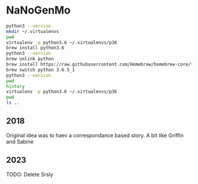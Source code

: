# NaNoGenMo

```bash
python3 --version
mkdir ~/.virtualenvs
pwd
virtualenv -p python3.6 ~/.virtualenvs/p36
brew install python3.6
python3 --version
brew unlink python
brew install https://raw.githubusercontent.com/Homebrew/homebrew-core/f2a764ef944b1080be64bd88dca9a1d80130c558/Formula/python.rb
brew switch python 3.6.5_1
python3 --version
pwd
history
virtualenv -p python3.6 ~/.virtualenvs/p36
pwd
ls ..
```


## 2018
Original idea was to  haev a correspondance based story.  A bit like Griffin and Sabine


## 2023
TODO:  Delete  Srsly
